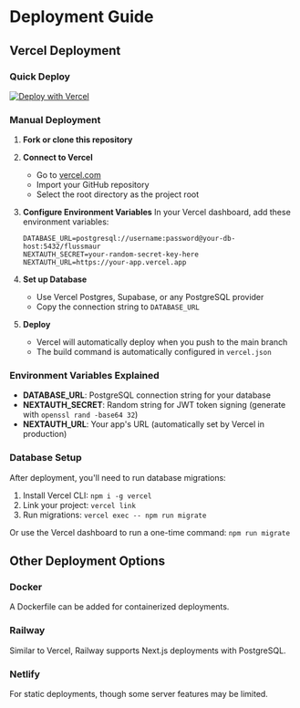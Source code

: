 # Deployment Guide

## Vercel Deployment

### Quick Deploy
[![Deploy with Vercel](https://vercel.com/button)](https://vercel.com/new/clone?repository-url=https://github.com/sengeezer/flussmaur)

### Manual Deployment

1. **Fork or clone this repository**

2. **Connect to Vercel**
   - Go to [vercel.com](https://vercel.com)
   - Import your GitHub repository
   - Select the root directory as the project root

3. **Configure Environment Variables**
   In your Vercel dashboard, add these environment variables:
   
   ```
   DATABASE_URL=postgresql://username:password@your-db-host:5432/flussmaur
   NEXTAUTH_SECRET=your-random-secret-key-here
   NEXTAUTH_URL=https://your-app.vercel.app
   ```

4. **Set up Database**
   - Use Vercel Postgres, Supabase, or any PostgreSQL provider
   - Copy the connection string to `DATABASE_URL`

5. **Deploy**
   - Vercel will automatically deploy when you push to the main branch
   - The build command is automatically configured in `vercel.json`

### Environment Variables Explained

- **DATABASE_URL**: PostgreSQL connection string for your database
- **NEXTAUTH_SECRET**: Random string for JWT token signing (generate with `openssl rand -base64 32`)
- **NEXTAUTH_URL**: Your app's URL (automatically set by Vercel in production)

### Database Setup

After deployment, you'll need to run database migrations:

1. Install Vercel CLI: `npm i -g vercel`
2. Link your project: `vercel link`
3. Run migrations: `vercel exec -- npm run migrate`

Or use the Vercel dashboard to run a one-time command: `npm run migrate`

## Other Deployment Options

### Docker
A Dockerfile can be added for containerized deployments.

### Railway
Similar to Vercel, Railway supports Next.js deployments with PostgreSQL.

### Netlify
For static deployments, though some server features may be limited.
